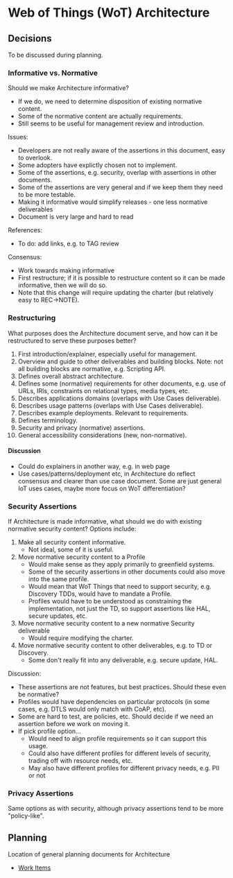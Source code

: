 # Web of Things (WoT) Architecture

## Decisions
To be discussed during planning.

### Informative vs. Normative
Should we make Architecture informative?
- If we do, we need to determine disposition of existing normative content.
- Some of the normative content are actually requirements.
- Still seems to be useful for management review and introduction.

Issues:
- Developers are not really aware of the assertions in this document, easy to overlook.
- Some adopters have explictly chosen not to implement.
- Some of the assertions, e.g. security, overlap with assertions in other documents.
- Some of the assertions are very general and if we keep them they need to be more testable.
- Making it informative would simplify releases - one less normative deliverables
- Document is very large and hard to read

References:
- To do: add links, e.g. to TAG review

Consensus:
- Work towards making informative
- First restructure; if it is possible to restructure content so it can be made informative, then we will do so.
- Note that this change will require updating the charter (but relatively easy to REC->NOTE).

### Restructuring
What purposes does the Architecture document serve, and how can it be restructured to serve these purposes better?
1. First introduction/explainer, especially useful for management.
2. Overview and guide to other deliverables and building blocks.  Note: not all building blocks are normative, e.g. Scripting API.
3. Defines overall abstract architecture.
4. Defines some (normative) requirements for other documents, e.g. use of URLs, IRIs, constraints on relational types, media types, etc. 
5. Describes applications domains (overlaps with Use Cases deliverable).
6. Describes usage patterns (overlaps with Use Cases deliverable).
7. Describes example deployments.  Relevant to requirements.
8. Defines terminology.
9. Security and privacy (normative) assertions.
10. General accessibility considerations (new, non-normative).

#### Discussion
- Could do explainers in another way, e.g. in web page
- Use cases/patterns/deployment etc, in Architecture do reflect consensus and clearer than use case document.  Some are just general IoT uses cases, maybe more focus on WoT differentiation?

### Security Assertions
If Architecture is made informative, what should we do with existing normative security content?
Options include:
1. Make all security content informative.
     - Not ideal, some of it is useful.
2. Move normative security content to a Profile
     - Would make sense as they apply primarily to greenfield systems.
     - Some of the security assertions in other documents could also move into the same profile.
     - Would mean that WoT Things that need to support security, e.g. Discovery TDDs, would have to mandate a Profile.
     - Profiles would have to be understood as constraining the implementation, not just the TD, so support assertions like HAL, secure updates, etc.
3. Move normative security content to a new normative Security deliverable
     - Would require modifying the charter.
4. Move normative security content to other deliverables, e.g. to TD or Discovery.
     - Some don't really fit into any deliverable, e.g. secure update, HAL.
  
Discussion:
- These assertions are not features, but best practices.  Should these even be normative?
- Profiles would have dependencies on particular protocols (in some cases, e.g. DTLS would only match with CoAP, etc).
- Some are hard to test, are policies, etc.  Should decide if we need an assertion before we work on moving it.
- If pick profile option...
     - Would need to align profile requirements so it can support this usage.
     - Could also have different profiles for different levels of security, trading off with resource needs, etc.
     - May also have different profiles for different privacy needs, e.g. PII or not

### Privacy Assertions
Same options as with security, although privacy assertions tend to be more "policy-like".

## Planning
Location of general planning documents for Architecture

* [Work Items](work-items.md)




